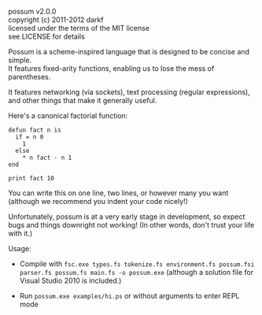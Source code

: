 possum v2.0.0  
copyright (c) 2011-2012 darkf  
licensed under the terms of the MIT license  
see LICENSE for details

Possum is a scheme-inspired language that is designed to be concise and simple.  
It features fixed-arity functions, enabling us to lose the mess of parentheses.

It features networking (via sockets), text processing (regular expressions), and other things that make it generally useful.

Here's a canonical factorial function:

    defun fact n is
      if = n 0
        1
      else
        * n fact - n 1
    end

    print fact 10

You can write this on one line, two lines, or however many you want (although we recommend you indent your code nicely!)

Unfortunately, possum is at a very early stage in development, so expect bugs and things downright not working! (In other words, don't trust your life with it.)

Usage:

- Compile with `fsc.exe types.fs tokenize.fs environment.fs possum.fsi parser.fs possum.fs main.fs -o possum.exe` (although a solution file for Visual Studio 2010 is included.)

- Run `possum.exe examples/hi.ps`
  or without arguments to enter REPL mode